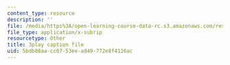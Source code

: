 ```yaml
---
content_type: resource
description: ''
file: /media/https%3A/open-learning-course-data-rc.s3.amazonaws.com/res-10-s95-physics-of-covid-19-transmission-fall-2020/5bdb80aacc0753eead49772e8f4126ac_ZqEKYbzgz4s.vtt
file_type: application/x-subrip
resourcetype: Other
title: 3play caption file
uid: 5bdb80aa-cc07-53ee-ad49-772e8f4126ac
---
```

